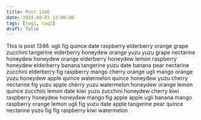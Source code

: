 ```yaml
---
title: Post 1346
date: 2024-09-01 12:00:00
tags: [tag1, tag2]
draft: false
---
```

This is post 1346.
ugli
fig
quince
date
raspberry
elderberry
orange
grape
zucchini
tangerine
elderberry
honeydew
orange
yuzu
yuzu
grape
nectarine
honeydew
honeydew
orange
elderberry
honeydew
lemon
raspberry
honeydew
elderberry
banana
tangerine
yuzu
date
banana
pear
nectarine
zucchini
elderberry
fig
raspberry
mango
cherry
orange
ugli
mango
orange
yuzu
honeydew
apple
quince
watermelon
quince
honeydew
yuzu
cherry
nectarine
fig
yuzu
apple
cherry
yuzu
watermelon
honeydew
orange
lemon
quince
zucchini
lemon
date
kiwi
yuzu
zucchini
honeydew
cherry
kiwi
raspberry
honeydew
honeydew
mango
fig
apple
apple
ugli
banana
mango
raspberry
orange
lemon
ugli
fig
yuzu
date
apple
tangerine
pear
quince
nectarine
yuzu
fig
fig
raspberry
kiwi
watermelon
